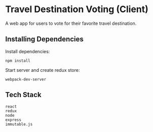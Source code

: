 # Travel Destination Voting (Client)

A web app for users to vote for their favorite travel destination.

## Installing Dependencies

Install dependencies:

    npm install

Start server and create redux store:

    webpack-dev-server

## Tech Stack
    react
    redux
    node
    express
    immutable.js